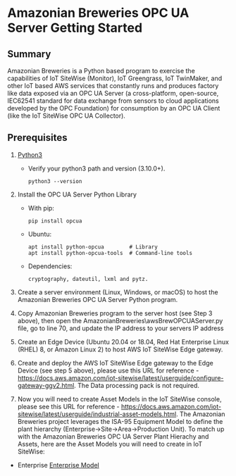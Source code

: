 # Amazonian Breweries OPC UA Server Getting Started

## Summary

Amazonian Breweries is a Python based program to exercise the capabilities of IoT SiteWise (Monitor), IoT Greengrass, IoT TwinMaker, and other IoT based AWS services that constantly runs and produces factory like data exposed via an OPC UA Server (a cross-platform, open-source, IEC62541 standard for data exchange from sensors to cloud applications developed by the OPC Foundation) for consumption by an OPC UA Client (like the IoT SiteWise OPC UA Collector). 

## Prerequisites

1. [Python3](https://www.python.org/downloads/)
   - Verify your python3 path and version (3.10.0+). 
     ```
     python3 --version

     ```
2. Install the OPC UA Server Python Library

    - With pip:
      ```
      pip install opcua

      ```

    - Ubuntu:
      ```
      apt install python-opcua        # Library
      apt install python-opcua-tools  # Command-line tools

      ```

    - Dependencies:
      ```
      cryptography, dateutil, lxml and pytz.

      ```

3. Create a server environment (Linux, Windows, or macOS) to host the Amazonian Breweries OPC UA Server Python program. 

4. Copy Amazonian Breweries program to the server host (see Step 3 above), then open the AmazonianBreweries\awsBrewOPCUAServer.py file, go to line 70, and update the IP address to your servers IP address

5. Create an Edge Device (Ubuntu 20.04 or 18.04, Red Hat Enterprise Linux (RHEL) 8, or Amazon Linux 2) to host AWS IoT SiteWise Edge  gateway.  

6. Create and deploy the AWS IoT SiteWise Edge gateway to the Edge Device (see step 5 above), please use this URL for reference - https://docs.aws.amazon.com/iot-sitewise/latest/userguide/configure-gateway-ggv2.html. The Data processing pack is not required.

7. Now you will need to create Asset Models in the IoT SiteWise console, please see this URL for reference - https://docs.aws.amazon.com/iot-sitewise/latest/userguide/industrial-asset-models.html. The Amazonian Breweries project leverages the ISA-95 Equipment Model to define the plant hierarchy (Enterprise->Site->Area->Production Unit). To match up with the Amazonian Breweries OPC UA Server Plant Hierachy and Assets, here are the Asset Models you will need to create in IoT SiteWise:

  - Enterprise [Enterprise Model](./images/Enterprise_Model.jpg)




      
